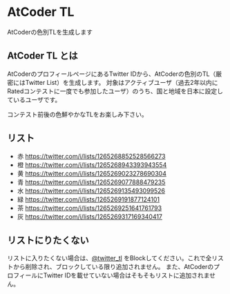 # AtCoder TL
AtCoderの色別TLを生成します

## AtCoder TL とは

AtCoderのプロフィールページにあるTwitter IDから、AtCoderの色別のTL（厳密にはTwitter List）を生成します。
対象はアクティブユーザ（過去2年以内にRatedコンテストに一度でも参加したユーザ）のうち、国と地域を日本に設定しているユーザです。

コンテスト前後の色鮮やかなTLをお楽しみ下さい。

## リスト

- 赤 https://twitter.com/i/lists/1265268852528566273
- 橙 https://twitter.com/i/lists/1265268943393943554
- 黄 https://twitter.com/i/lists/1265269023278690304
- 青 https://twitter.com/i/lists/1265269077888479235
- 水 https://twitter.com/i/lists/1265269135493099526
- 緑 https://twitter.com/i/lists/1265269191877124101
- 茶 https://twitter.com/i/lists/1265269251641761793
- 灰 https://twitter.com/i/lists/1265269317169340417

## リストにりたくない

リストに入りたくない場合は、[@twitter_tl](https://twitter.com/atcoder_tl) をBlockしてください。これで全リストから削除され、ブロックしている限り追加されません。
また、AtCoderのプロフィールにTwitter IDを載せていない場合はそもそもリストに追加されません。
